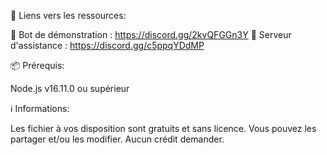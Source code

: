 🔗 Liens vers les ressources:

🤖 Bot de démonstration : https://discord.gg/2kvQFGGn3Y
🤝 Serveur d'assistance : https://discord.gg/c5ppqYDdMP

📦 Prérequis:

Node.js v16.11.0 ou supérieur

ℹ️ Informations:

Les fichier à vos disposition sont gratuits et sans licence. Vous pouvez les partager et/ou les modifier.
Aucun crédit demander.

